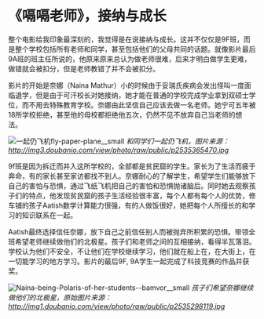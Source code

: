 # 《嗝嗝老师》，接纳与成长

整个电影给我印象最深刻的，我觉得是在说接纳与成长。这并不仅仅是9F班，而是整个学校包括所有老师和同学，甚至包括他们的父母共同的话题。就像影片最后9A班的班主任所说的，他原来原来总认为做老师很难，后来才明白做学生更难，做错就会被扣分，但是老师教错了并不会被扣分。

影片的开始是奈娜（Naina Mathur）小的时候由于妥瑞氏疾病会发出怪叫一度面临退学，但是由于可汗校长对她接纳，她才能在普通的学校完成学业拿到双硕士学位，而不用去特殊教育学校。奈娜由此坚信自己应该去做一名老师。她宁可五年被18所学校拒绝，甚至他的母校都拒绝他五次，仍然不见不放弃自己当老师的想法。

![一起仍飞机fly-paper-plane__small](http://opuclx9sq.bkt.clouddn.com/macbook/2018-10-16-021927.jpg)
*和同学们一起仍飞机，图片来源：http://img3.doubanio.com/view/photo/raw/public/p2535365470.jpg*

9f班是因为拆迁而并入这所学校的，全部都是贫民窟的学生。家长为了生活而疲于奔命，有的家长甚至家访都找不到人。奈娜耐心的了解学生，希望学生们能够放下自己的害怕与恐惧，通过飞纸飞机把自己的害怕和恐惧抛诸脑后。同时她去观察孩子们的特点，他发现贫民窟的孩子生活经验很丰富，每个人都有每个人的优势，修车铺的孩子Aatish数学计算能力很强，有的人做饭很好，她把每个人所擅长的和学习的知识联系在一起。

Aatish最终选择信任奈娜，放下自己之前信任别人而被抛弃所积累的恐惧。带领全班希望老师继续做他们的北极星。孩子们和老师之间的互相接纳，看得半瓦落泪。学校认为他们不安全，不让他们在学校继续学习，他们就在船上在，在大街上，在一切能学习的地方学习。影片的最后9F, 9A学生一起完成了科技竞赛的作品并获奖。

![Naina-being-Polaris-of-her-students--bamvor__small](http://opuclx9sq.bkt.clouddn.com/macbook/2018-10-16-022349.jpg)
*孩子们希望奈娜继续做他们的北极星，原始图片来源：http://img1.doubanio.com/view/photo/raw/public/p2535298119.jpg*

